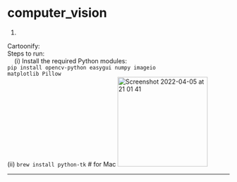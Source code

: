 # computer_vision

1.
Cartoonify:<br>
Steps to run:<br>
  &nbsp;&nbsp;&nbsp;&nbsp;(i) Install the required Python modules:<br>
      <code>pip install opencv-python easygui numpy imageio matplotlib Pillow</code><br>
  (ii) <code>brew install python-tk</code>        # for Mac
       <img width="204" alt="Screenshot 2022-04-05 at 21 01 41" src="https://user-images.githubusercontent.com/55496113/161790586-a19cab38-ceb6-4c16-a98b-231b73511d29.png">

<hr>
